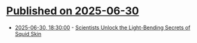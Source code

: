 # [Published on 2025-06-30](index.md)

* [2025-06-30, 18:30:00](https://soylentnews.org/article.pl?sid=25/06/30/0230251&from=rss) - [Scientists Unlock the Light-Bending Secrets of Squid Skin](https://soylentnews.org/article.pl?sid=25/06/30/0230251&from=rss)
